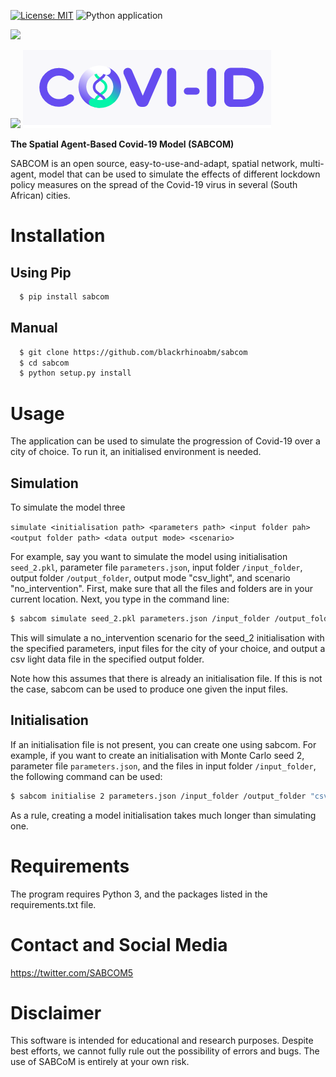 [![License: MIT](https://img.shields.io/badge/License-MIT-yellow.svg)](https://opensource.org/licenses/MIT)
![Python application](https://github.com/blackrhinoabm/sabcom/workflows/Python%20application/badge.svg)

<img src="https://pbs.twimg.com/profile_images/1270246832015314953/CW4YcWdd_400x400.jpg" width="125">

![](https://cogeorg.github.io/images/black_rhino_logo.jpg)
![](https://github.com/joerischasfoort/joerischasfoort.github.io/blob/master/images/covi-id.png)


[comment]: <> (One paragraph overview of the project, TODO add link to blog?)
 __The Spatial Agent-Based Covid-19 Model (SABCOM)__

SABCOM is an open source, easy-to-use-and-adapt, spatial network, multi-agent, model that can be used to simulate the effects of different lockdown policy measures on the spread of the Covid-19 virus in several (South African) cities. 

# Installation

## Using Pip

```bash
  $ pip install sabcom
```

## Manual

```bash
  $ git clone https://github.com/blackrhinoabm/sabcom
  $ cd sabcom
  $ python setup.py install
```

# Usage

The application can be used to simulate the progression of Covid-19 over a city of choice. To run it, an initialised environment is needed. 

## Simulation
To simulate the model three 

`simulate <initialisation path> <parameters path> <input folder pah> <output folder path> <data output mode> <scenario>`

For example, say you want to simulate the model using initialisation `seed_2.pkl`, parameter file `parameters.json`, input folder `/input_folder`, output folder `/output_folder`, output mode "csv_light", and scenario "no_intervention". 
First, make sure that all the files and folders are in your current location. Next, you type in the command line:  

```bash
$ sabcom simulate seed_2.pkl parameters.json /input_folder /output_folder "csv_light" "no_intervention"
```

This will simulate a no_intervention scenario for the seed_2 initialisation with the specified parameters, input files for the city of your choice, and output a csv light data file in the specified output folder.

Note how this assumes that there is already an initialisation file. If this is not the case, sabcom can be used to produce one given the input files. 

## Initialisation

If an initialisation file is not present, you can create one using sabcom. For example, if you want to create an initialisation with Monte Carlo seed 2, parameter file `parameters.json`, and the files in input folder `/input_folder`, the following command can be used:

```bash
$ sabcom initialise 2 parameters.json /input_folder /output_folder "csv_light" "no_intervention"
```

As a rule, creating a model initialisation takes much longer than simulating one.

# Requirements
The program requires Python 3, and the packages listed in the requirements.txt file.

# Contact and Social Media
https://twitter.com/SABCOM5

# Disclaimer

This software is intended for educational and research purposes. Despite best efforts,
we cannot fully rule out the possibility of errors and bugs. The use of SABCoM
is entirely at your own risk.
